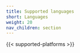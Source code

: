 ```yaml
---
title: Supported languages
short: Languages
weight: 20
nav_children: section
---
```


{{< supported-platforms >}}
